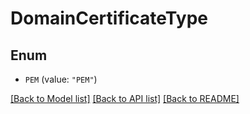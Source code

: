 # DomainCertificateType

## Enum


* `PEM` (value: `"PEM"`)


[[Back to Model list]](../README.md#documentation-for-models) [[Back to API list]](../README.md#documentation-for-api-endpoints) [[Back to README]](../README.md)


